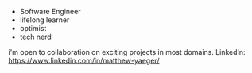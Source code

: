 - Software Engineer
- lifelong learner
- optimist
- tech nerd

i'm open to collaboration on exciting projects in most domains.
LinkedIn: https://www.linkedin.com/in/matthew-yaeger/
